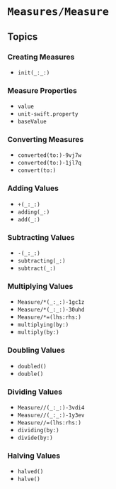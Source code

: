 # ``Measures/Measure``

## Topics

### Creating Measures

- ``init(_:_:)``

### Measure Properties

- ``value``
- ``unit-swift.property``
- ``baseValue``

### Converting Measures

- ``converted(to:)-9vj7w``
- ``converted(to:)-1jl7q``
- ``convert(to:)``

### Adding Values

- ``+(_:_:)``
- ``adding(_:)``
- ``add(_:)``

### Subtracting Values

- ``-(_:_:)``
- ``subtracting(_:)``
- ``subtract(_:)``

### Multiplying Values

- ``Measure/*(_:_:)-1gc1z``
- ``Measure/*(_:_:)-30uhd``
- ``Measure/*=(lhs:rhs:)``
- ``multiplying(by:)``
- ``multiply(by:)``

### Doubling Values

- ``doubled()``
- ``double()``

### Dividing Values

- ``Measure//(_:_:)-3vdi4``
- ``Measure//(_:_:)-1y3ev``
- ``Measure//=(lhs:rhs:)``
- ``dividing(by:)``
- ``divide(by:)``

### Halving Values

- ``halved()``
- ``halve()``
